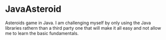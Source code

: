 # JavaAsteroid
Asteroids game in Java. I am challenging myself by only using the Java libraries rathern than a third party one that will make it all easy and not allow me to learn the basic fundamentals.
